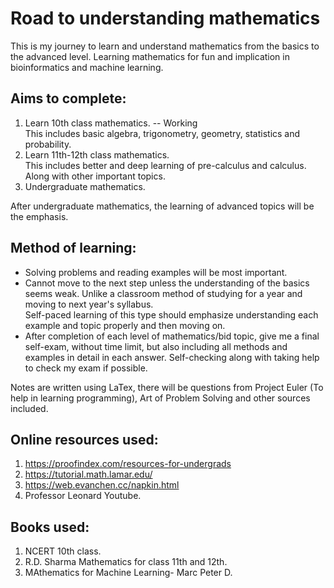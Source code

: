 # Road to understanding mathematics

This is my journey to learn and understand mathematics from the basics to the advanced level. 
Learning mathematics for fun and implication in bioinformatics and machine learning.

## Aims to complete:

1. Learn 10th class mathematics. -- Working  
	This includes basic algebra, trigonometry, geometry, statistics and probability.
2. Learn 11th-12th class mathematics.  
	This includes better and deep learning of pre-calculus and calculus. Along with other important topics.
3. Undergraduate mathematics.  

After undergraduate mathematics, the learning of advanced topics will be the emphasis.

## Method of learning:

- Solving problems and reading examples will be most important.
- Cannot move to the next step unless the understanding of the basics seems weak. Unlike a classroom method of studying for a year and moving to next year's syllabus.  
	Self-paced learning of this type should emphasize understanding each example and topic properly and then moving on. 
- After completion of each level of mathematics/bid topic, give me a final self-exam, without time limit, but also including all methods and examples in detail in each answer. 
	Self-checking along with taking help to check my exam if possible. 

Notes are written using LaTex, there will be questions from Project Euler (To help in learning programming), Art of Problem Solving and other sources included. 

## Online resources used:

1. https://proofindex.com/resources-for-undergrads
2. https://tutorial.math.lamar.edu/
3. https://web.evanchen.cc/napkin.html
4. Professor Leonard Youtube.

## Books used:

1. NCERT 10th class.
2. R.D. Sharma Mathematics for class 11th and 12th.
3. MAthematics for Machine Learning- Marc Peter D. 

